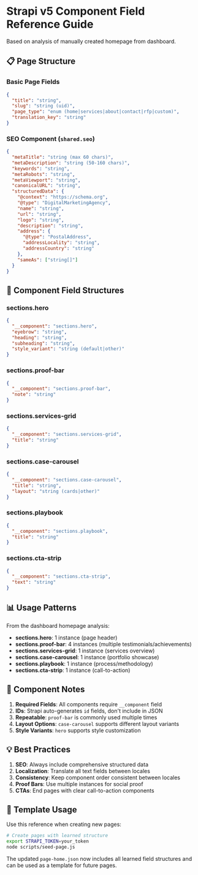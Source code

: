# Strapi v5 Component Field Reference Guide

Based on analysis of manually created homepage from dashboard.

## 📋 Page Structure

### Basic Page Fields
```json
{
  "title": "string",
  "slug": "string (uid)",
  "page_type": "enum (home|services|about|contact|rfp|custom)",
  "translation_key": "string"
}
```

### SEO Component (`shared.seo`)
```json
{
  "metaTitle": "string (max 60 chars)",
  "metaDescription": "string (50-160 chars)", 
  "keywords": "string",
  "metaRobots": "string",
  "metaViewport": "string",
  "canonicalURL": "string",
  "structuredData": {
    "@context": "https://schema.org",
    "@type": "DigitalMarketingAgency",
    "name": "string",
    "url": "string",
    "logo": "string",
    "description": "string",
    "address": {
      "@type": "PostalAddress",
      "addressLocality": "string",
      "addressCountry": "string"
    },
    "sameAs": ["string[]"]
  }
}
```

## 🧩 Component Field Structures

### sections.hero
```json
{
  "__component": "sections.hero",
  "eyebrow": "string",
  "heading": "string",
  "subheading": "string",
  "style_variant": "string (default|other)"
}
```

### sections.proof-bar  
```json
{
  "__component": "sections.proof-bar",
  "note": "string"
}
```

### sections.services-grid
```json
{
  "__component": "sections.services-grid", 
  "title": "string"
}
```

### sections.case-carousel
```json
{
  "__component": "sections.case-carousel",
  "title": "string",
  "layout": "string (cards|other)"
}
```

### sections.playbook
```json
{
  "__component": "sections.playbook",
  "title": "string"
}
```

### sections.cta-strip
```json
{
  "__component": "sections.cta-strip",
  "text": "string"
}
```

## 📊 Usage Patterns

From the dashboard homepage analysis:

- **sections.hero**: 1 instance (page header)
- **sections.proof-bar**: 4 instances (multiple testimonials/achievements)
- **sections.services-grid**: 1 instance (services overview)
- **sections.case-carousel**: 1 instance (portfolio showcase)
- **sections.playbook**: 1 instance (process/methodology)
- **sections.cta-strip**: 1 instance (call-to-action)

## 🔧 Component Notes

1. **Required Fields**: All components require `__component` field
2. **IDs**: Strapi auto-generates `id` fields, don't include in JSON
3. **Repeatable**: `proof-bar` is commonly used multiple times
4. **Layout Options**: `case-carousel` supports different layout variants
5. **Style Variants**: `hero` supports style customization

## 💡 Best Practices

1. **SEO**: Always include comprehensive structured data
2. **Localization**: Translate all text fields between locales
3. **Consistency**: Keep component order consistent between locales
4. **Proof Bars**: Use multiple instances for social proof
5. **CTAs**: End pages with clear call-to-action components

## 🎯 Template Usage

Use this reference when creating new pages:

```bash
# Create pages with learned structure
export STRAPI_TOKEN=your_token
node scripts/seed-page.js
```

The updated `page-home.json` now includes all learned field structures and can be used as a template for future pages.